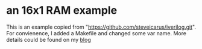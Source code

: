 # an 16x1 RAM example

This is an example copied from "https://github.com/steveicarus/iverilog.git".
For convienence, I added a Makefile and changed some var name. More details
could be found on my [blog](https://pandysong.github.io/blog/post/iverilog_hdl/)
